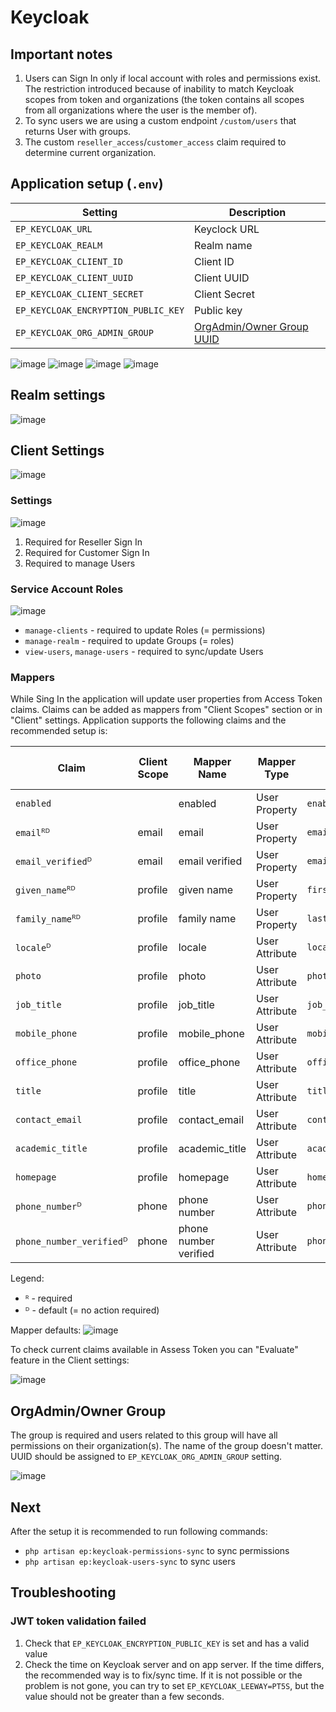 # Keycloak

## Important notes

1. Users can Sign In only if local account with roles and permissions exist. The restriction introduced because of inability to match Keycloak scopes from token and organizations (the token contains all scopes from all organizations where the user is the member of).
2. To sync users we are using a custom endpoint `/custom/users` that returns User with groups.
3. The custom `reseller_access`/`customer_access` claim required to determine current organization.


## Application setup (`.env`)

| Setting                             | Description                         |
|-------------------------------------|-------------------------------------|
| `EP_KEYCLOAK_URL`                   | Keyclock URL                        |
| `EP_KEYCLOAK_REALM`                 | Realm name                          |
| `EP_KEYCLOAK_CLIENT_ID`             | Client ID                           |
| `EP_KEYCLOAK_CLIENT_UUID`           | Client UUID                         |
| `EP_KEYCLOAK_CLIENT_SECRET`         | Client Secret                       |
| `EP_KEYCLOAK_ENCRYPTION_PUBLIC_KEY` | Public key                          |
| `EP_KEYCLOAK_ORG_ADMIN_GROUP`       | [OrgAdmin/Owner Group UUID](#group) |

![image](./assets/Env_REALM.png)
![image](./assets/Env_ENCRYPTION_PUBLIC_KEY.png)
![image](./assets/Env_CLIENT_UUID_ID.png)
![image](./assets/Env_CLIENT_SECRET.png)


## Realm settings

![image](./assets/RealmLogin.png)


## Client Settings

![image](./assets/Clients.png)


### Settings

![image](./assets/ClientSettings.png)

1. Required for Reseller Sign In
2. Required for Customer Sign In
3. Required to manage Users


### Service Account Roles

![image](./assets/ClientServiceAccountRoles.png)

* `manage-clients` - required to update Roles (= permissions)
* `manage-realm` - required to update Groups (= roles)
* `view-users`, `manage-users` - required to sync/update Users


### Mappers

While Sing In the application will update user properties from Access Token claims. Claims can be added as mappers from "Client Scopes" section or in "Client" settings. Application supports the following claims and the recommended setup is:

| Claim                    | Client Scope | Mapper Name           | Mapper Type    | Property              | Claim JSON Type |
|--------------------------|--------------|-----------------------|----------------|-----------------------|-----------------|
| `enabled`                |              | enabled               | User Property  | `enabled`             | boolean         |
| `email`ᴿᴰ                | email        | email                 | User Property  | `email`               | string          |
| `email_verified`ᴰ        | email        | email verified        | User Property  | `emailVerified`       | boolean         |
| `given_name`ᴿᴰ           | profile      | given name            | User Property  | `firstName`           | string          |
| `family_name`ᴿᴰ          | profile      | family name           | User Property  | `lastName`            | string          |
| `locale`ᴰ                | profile      | locale                | User Attribute | `locale`              | string          |
| `photo`                  | profile      | photo                 | User Attribute | `photo`               | string          |
| `job_title`              | profile      | job_title             | User Attribute | `job_title`           | string          |
| `mobile_phone`           | profile      | mobile_phone          | User Attribute | `mobile_phone`        | string          |
| `office_phone`           | profile      | office_phone          | User Attribute | `office_phone`        | string          |
| `title`                  | profile      | title                 | User Attribute | `title`               | string          |
| `contact_email`          | profile      | contact_email         | User Attribute | `contact_email`       | string          |
| `academic_title`         | profile      | academic_title        | User Attribute | `academic_title`      | string          |
| `homepage`               | profile      | homepage              | User Attribute | `homepage`            | string          |
| `phone_number`ᴰ          | phone        | phone number          | User Attribute | `phoneNumber`         | string          |
| `phone_number_verified`ᴰ | phone        | phone number verified | User Attribute | `phoneNumberVerified` | boolean         |

Legend:
* ᴿ - required
* ᴰ - default (= no action required)

Mapper defaults:
![image](./assets/MapperDefaults.png)

To check current claims available in Assess Token you can "Evaluate" feature in the Client settings:

![image](./assets/ClientClientScopesEvaluate.png)


## OrgAdmin/Owner Group <a id='group'></a>

The group is required and users related to this group will have all permissions on their organization(s). The name of the group doesn't matter. UUID should be assigned to `EP_KEYCLOAK_ORG_ADMIN_GROUP` setting.

![image](./assets/Env_ORG_ADMIN_GROUP.png)


## Next

After the setup it is recommended to run following commands:

* `php artisan ep:keycloak-permissions-sync` to sync permissions
* `php artisan ep:keycloak-users-sync` to sync users


## Troubleshooting

### JWT token validation failed

1. Check that `EP_KEYCLOAK_ENCRYPTION_PUBLIC_KEY` is set and has a valid value
2. Check the time on Keycloak server and on app server. If the time differs, the recommended way is to fix/sync time. If it is not possible or the problem is not gone, you can try to set `EP_KEYCLOAK_LEEWAY=PT5S`, but the value should not be greater than a few seconds. 
